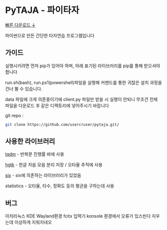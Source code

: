 # PyTAJA - 파이타자
[빠른 다운로드 ↓](https://github.com/usercruser/pytaja/archive/refs/heads/main.zip)

파이썬으로 만든 간단한 타자연습 프로그램입니다

## 가이드
실행시키려면 먼저 pip가 있어야 하며, 아래 표기된 라이브러리를 pip를 통해 받으셔야합니다

run.sh(bash), run.ps1(powershell)파일을 실행해 커멘드를 통한 귀찮은 설치 과정을 건너 뛸 수 있습니다.

data 파일에 크게 의존중이기에 client.py 파일만 받을 시 실행이 안되니 무조건 전체 파일을 다운로드 후 같은 디렉토리에 넣어주시기 바랍니다

git repo :
```bash
git clone https://github.com/usercruser/pytaja.git/
```

## 사용한 라이브러리
[tqdm](https://github.com/tqdm/tqdm) - 반복문 진행률 바에 사용

[hgtk](https://github.com/bluedisk/hangul-toolkit) - 한글 자음 모음 분리 저장 / 오타율 추적에 사용

[six](https://github.com/benjaminp/six) - six에 의존하는 라이브러리가 있었음

statistics - 오타율, 타수, 정확도 등의 평균을 구하는데 사용

## 버그
아치리눅스 KDE Wayland환경 fcitx 입력기 konsole 환경에서 오류가 있스빈다 지우는데 이상하게 지워지네오
